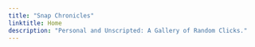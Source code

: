 ```yaml
---
title: "Snap Chronicles"
linktitle: Home
description: "Personal and Unscripted: A Gallery of Random Clicks."
---
```

